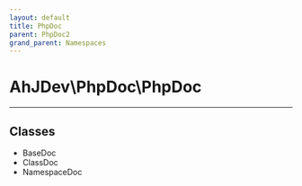 ```yaml
---
layout: default
title: PhpDoc
parent: PhpDoc2
grand_parent: Namespaces
---
```

<h1>AhJDev\PhpDoc\PhpDoc</h1>
<hr>
<div class="context"><h2>Classes</h2><ul><li>BaseDoc</li><li>ClassDoc</li><li>NamespaceDoc</li></ul></div>
